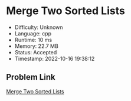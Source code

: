 # Merge Two Sorted Lists

- Difficulty: Unknown
- Language: cpp
- Runtime: 10 ms
- Memory: 22.7 MB
- Status: Accepted
- Timestamp: 2022-10-16 19:38:12

## Problem Link
[Merge Two Sorted Lists](https://leetcode.com/problems/merge-two-sorted-lists)

